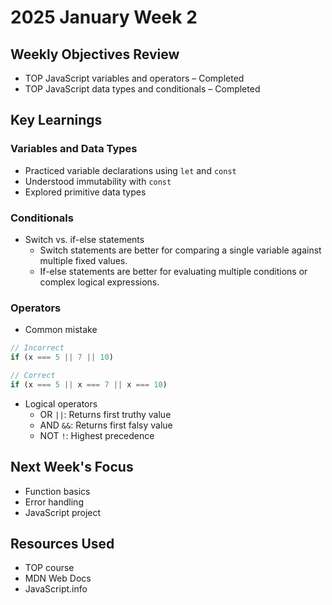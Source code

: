 # 2025 January Week 2

## Weekly Objectives Review
- TOP JavaScript variables and operators – Completed
- TOP JavaScript data types and conditionals – Completed

## Key Learnings
### Variables and Data Types
- Practiced variable declarations using `let` and `const`
- Understood immutability with `const`
- Explored primitive data types

### Conditionals
- Switch vs. if-else statements
  - Switch statements are better for comparing a single variable against multiple fixed values.
  - If-else statements are better for evaluating multiple conditions or complex logical expressions.

### Operators
- Common mistake

```javascript
// Incorrect
if (x === 5 || 7 || 10)

// Correct
if (x === 5 || x === 7 || x === 10)
```

- Logical operators
  - OR `||`: Returns first truthy value
  - AND `&&`: Returns first falsy value
  - NOT `!`: Highest precedence

## Next Week's Focus
- Function basics
- Error handling
- JavaScript project

## Resources Used
- TOP course
- MDN Web Docs
- JavaScript.info
